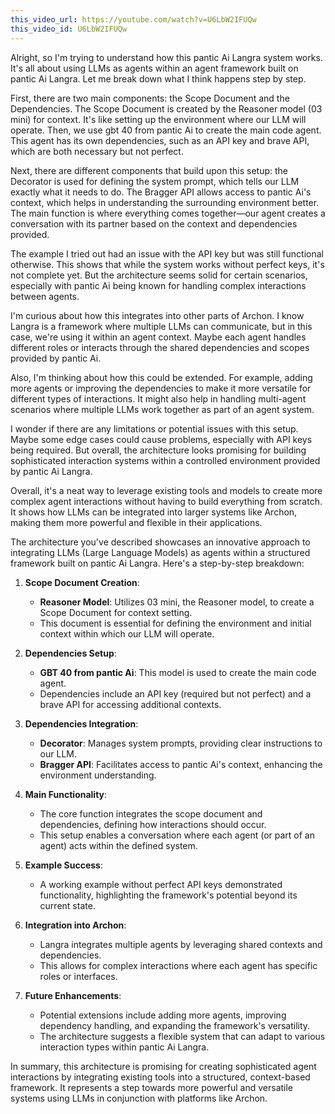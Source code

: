 ```yaml
---
this_video_url: https://youtube.com/watch?v=U6LbW2IFUQw
this_video_id: U6LbW2IFUQw
---
```

<think>
Alright, so I'm trying to understand how this pantic Ai Langra system works. It's all about using LLMs as agents within an agent framework built on pantic Ai Langra. Let me break down what I think happens step by step.

First, there are two main components: the Scope Document and the Dependencies. The Scope Document is created by the Reasoner model (03 mini) for context. It's like setting up the environment where our LLM will operate. Then, we use gbt 40 from pantic Ai to create the main code agent. This agent has its own dependencies, such as an API key and brave API, which are both necessary but not perfect.

Next, there are different components that build upon this setup: the Decorator is used for defining the system prompt, which tells our LLM exactly what it needs to do. The Bragger API allows access to pantic Ai's context, which helps in understanding the surrounding environment better. The main function is where everything comes together—our agent creates a conversation with its partner based on the context and dependencies provided.

The example I tried out had an issue with the API key but was still functional otherwise. This shows that while the system works without perfect keys, it's not complete yet. But the architecture seems solid for certain scenarios, especially with pantic Ai being known for handling complex interactions between agents.

I'm curious about how this integrates into other parts of Archon. I know Langra is a framework where multiple LLMs can communicate, but in this case, we're using it within an agent context. Maybe each agent handles different roles or interacts through the shared dependencies and scopes provided by pantic Ai.

Also, I'm thinking about how this could be extended. For example, adding more agents or improving the dependencies to make it more versatile for different types of interactions. It might also help in handling multi-agent scenarios where multiple LLMs work together as part of an agent system.

I wonder if there are any limitations or potential issues with this setup. Maybe some edge cases could cause problems, especially with API keys being required. But overall, the architecture looks promising for building sophisticated interaction systems within a controlled environment provided by pantic Ai Langra.

Overall, it's a neat way to leverage existing tools and models to create more complex agent interactions without having to build everything from scratch. It shows how LLMs can be integrated into larger systems like Archon, making them more powerful and flexible in their applications.
</think>

The architecture you've described showcases an innovative approach to integrating LLMs (Large Language Models) as agents within a structured framework built on pantic Ai Langra. Here's a step-by-step breakdown:

1. **Scope Document Creation**:
   - **Reasoner Model**: Utilizes 03 mini, the Reasoner model, to create a Scope Document for context setting.
   - This document is essential for defining the environment and initial context within which our LLM will operate.

2. **Dependencies Setup**:
   - **GBT 40 from pantic Ai**: This model is used to create the main code agent.
   - Dependencies include an API key (required but not perfect) and a brave API for accessing additional contexts.

3. **Dependencies Integration**:
   - **Decorator**: Manages system prompts, providing clear instructions to our LLM.
   - **Bragger API**: Facilitates access to pantic Ai's context, enhancing the environment understanding.

4. **Main Functionality**:
   - The core function integrates the scope document and dependencies, defining how interactions should occur.
   - This setup enables a conversation where each agent (or part of an agent) acts within the defined system.

5. **Example Success**:
   - A working example without perfect API keys demonstrated functionality, highlighting the framework's potential beyond its current state.

6. **Integration into Archon**:
   - Langra integrates multiple agents by leveraging shared contexts and dependencies.
   - This allows for complex interactions where each agent has specific roles or interfaces.

7. **Future Enhancements**:
   - Potential extensions include adding more agents, improving dependency handling, and expanding the framework's versatility.
   - The architecture suggests a flexible system that can adapt to various interaction types within pantic Ai Langra.

In summary, this architecture is promising for creating sophisticated agent interactions by integrating existing tools into a structured, context-based framework. It represents a step towards more powerful and versatile systems using LLMs in conjunction with platforms like Archon.
